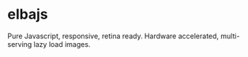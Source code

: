 elbajs
======

Pure Javascript, responsive, retina ready.
Hardware accelerated, multi-serving lazy load images.

